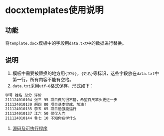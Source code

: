 # docxtemplates使用说明

## 功能

将`template.docx`模板中的字段用`data.txt`中的数据进行替换。

## 说明

1. 模板中需要被替换的地方用`{学号}`，`{姓名}`等标识，这些字段放在`data.txt`中第一行，所有内容不能有空格。
1. `data.txt`采用`utf-8`格式保存，形式如下：

```txt
学号 姓名 总分 评价
211124010104 张三 95 项目做的很不错，希望百尺竿头更进一步
211124010130 胡四 80 项目基本完成，加油！
211124010135 李五 65 项目勉强能运行
211124010137 江六 50 仅仅入门
211124010144 鲁七 10 不知你在学什么
```

1. [源码及可执行程序](docxtemplates.7z)
